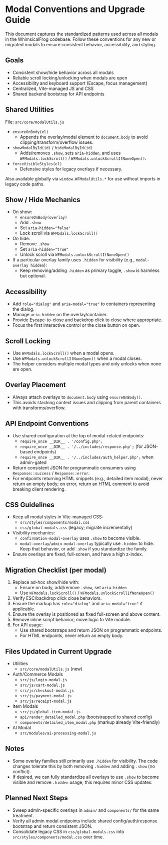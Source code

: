 # Modal Conventions and Upgrade Guide

This document captures the standardized patterns used across all modals in the WhimsicalFrog codebase. Follow these conventions for any new or migrated modals to ensure consistent behavior, accessibility, and styling.

## Goals

- Consistent show/hide behavior across all modals
- Reliable scroll locking/unlocking when modals are open
- Accessibility and keyboard support (Escape, focus management)
- Centralized, Vite-managed JS and CSS
- Shared backend bootstrap for API endpoints

## Shared Utilities

File: `src/core/modalUtils.js`

- `ensureOnBody(el)`
  - Appends the overlay/modal element to `document.body` to avoid clipping/transform/overflow issues.
- `showModalById(id)` / `hideModalById(id)`
  - Adds/removes `.show`, sets `aria-hidden`, and uses `WFModals.lockScroll()` / `WFModals.unlockScrollIfNoneOpen()`.
- `forceVisibleStyles(el)`
  - Defensive styles for legacy overlays if necessary.

Also available globally via `window.WFModalUtils.*` for use without imports in legacy code paths.

## Show / Hide Mechanics

- On show:
  - `ensureOnBody(overlay)`
  - Add `.show`
  - Set `aria-hidden="false"`
  - Lock scroll via `WFModals.lockScroll()`
- On hide:
  - Remove `.show`
  - Set `aria-hidden="true"`
  - Unlock scroll via `WFModals.unlockScrollIfNoneOpen()`
- If a particular overlay family uses `.hidden` for visibility (e.g., `modal-overlay hidden`):
  - Keep removing/adding `.hidden` as primary toggle, `.show` is harmless but optional.

## Accessibility

- Add `role="dialog"` and `aria-modal="true"` to containers representing the dialog.
- Manage `aria-hidden` on the overlay/container.
- Provide Escape-to-close and backdrop click to close where appropriate.
- Focus the first interactive control or the close button on open.

## Scroll Locking

- Use `WFModals.lockScroll()` when a modal opens.
- Use `WFModals.unlockScrollIfNoneOpen()` when a modal closes.
- The helper considers multiple modal types and only unlocks when none are open.

## Overlay Placement

- Always attach overlays to `document.body` using `ensureOnBody()`.
- This avoids stacking context issues and clipping from parent containers with transforms/overflow.

## API Endpoint Conventions

- Use shared configuration at the top of modal-related endpoints:
  - `require_once __DIR__ . '/config.php';`
  - `require_once __DIR__ . '/../includes/response.php';` (for JSON-based endpoints)
  - `require_once __DIR__ . '/../includes/auth_helper.php';` when admin-gated
- Return consistent JSON for programmatic consumers using `Response::success` / `Response::error`.
- For endpoints returning HTML snippets (e.g., detailed item modal), never return an empty body; on error, return an HTML comment to avoid breaking client rendering.

## CSS Guidelines

- Keep all modal styles in Vite-managed CSS:
  - `src/styles/components/modal.css`
  - `css/global-modals.css` (legacy; migrate incrementally)
- Visibility mechanics:
  - `confirmation-modal-overlay` uses `.show` to become visible.
  - `modal-overlay`/`admin-modal-overlay` typically use `.hidden` to hide. Keep that behavior, or add `.show` if you standardize the family.
- Ensure overlays are fixed, full-screen, and have a high z-index.

## Migration Checklist (per modal)

1. Replace ad-hoc show/hide with:
   - Ensure on body, add/remove `.show`, set `aria-hidden`
   - Use `WFModals.lockScroll()` / `WFModals.unlockScrollIfNoneOpen()`
2. Verify ESC/backdrop click close behaviors.
3. Ensure the markup has `role="dialog"` and `aria-modal="true"` if applicable.
4. Ensure the overlay is positioned as fixed full-screen and above content.
5. Remove inline script behavior; move logic to Vite module.
6. For API usage:
   - Use shared bootstraps and return JSON on programmatic endpoints.
   - For HTML endpoints, never return an empty body.

## Files Updated in Current Upgrade

- Utilities
  - `src/core/modalUtils.js` (new)
- Auth/Commerce Modals
  - `src/js/login-modal.js`
  - `src/js/cart-modal.js`
  - `src/js/checkout-modal.js`
  - `src/js/payment-modal.js`
  - `src/js/receipt-modal.js`
- Item Modals
  - `src/js/global-item-modal.js`
  - `api/render_detailed_modal.php` (bootstrapped to shared config)
  - `components/detailed_item_modal.php` (markup already Vite-friendly)
- AI Modal
  - `src/modules/ai-processing-modal.js`

## Notes

- Some overlay families still primarily use `.hidden` for visibility. The code changes tolerate this by both removing `.hidden` and adding `.show` (no conflict).
- If desired, we can fully standardize all overlays to use `.show` to become visible and remove `.hidden` usage; this requires minor CSS updates.

## Planned Next Steps

- Sweep admin-specific overlays in `admin/` and `components/` for the same treatment.
- Verify all admin modal endpoints include shared config/auth/response bootstrap and return consistent JSON.
- Consolidate legacy CSS in `css/global-modals.css` into `src/styles/components/modal.css` over time.
